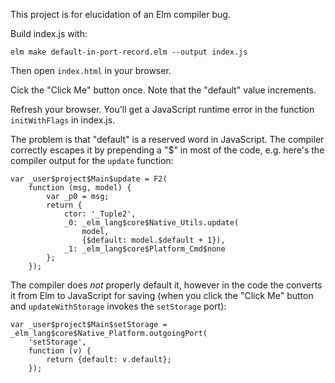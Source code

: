 This project is for elucidation of an Elm compiler bug.

Build index.js with:

```
elm make default-in-port-record.elm --output index.js
```

Then open ```index.html``` in your browser.

Cick the "Click Me" button once. Note that the "default" value increments.

Refresh your browser. You'll get a JavaScript runtime error in the function ```initWithFlags``` in index.js.

The problem is that "default" is a reserved word in JavaScript. The compiler correctly escapes it by prepending a "$" in most of the code, e.g. here's the compiler output for the ```update``` function:

```
var _user$project$Main$update = F2(
	function (msg, model) {
		var _p0 = msg;
		return {
			ctor: '_Tuple2',
			_0: _elm_lang$core$Native_Utils.update(
				model,
				{$default: model.$default + 1}),
			_1: _elm_lang$core$Platform_Cmd$none
		};
	});
```

The compiler does _not_ properly default it, however in the code the converts it from Elm to JavaScript for saving (when you click the "Click Me" button and ```updateWithStorage``` invokes the ```setStorage``` port):

```
var _user$project$Main$setStorage = _elm_lang$core$Native_Platform.outgoingPort(
	'setStorage',
	function (v) {
		return {default: v.default};
	});
```
